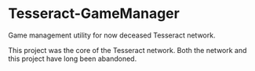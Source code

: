 # Tesseract-GameManager
Game management utility for now deceased Tesseract network.

This project was the core of the Tesseract network. Both the network and this project have long been abandoned.
